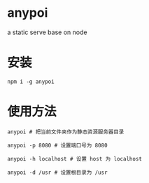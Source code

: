 # anypoi
a static serve base on node


# 安装
```
npm i -g anypoi
```

# 使用方法
```
anypoi # 把当前文件夹作为静态资源服务器目录

anypoi -p 8080 # 设置端口号为 8080

anypoi -h localhost # 设置 host 为 localhost

anypoi -d /usr # 设置根目录为 /usr
```